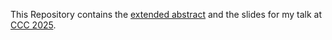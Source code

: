 This Repository contains the [extended abstract](https://github.com/sfzgzs/thesis/blob/main/CCC2025_extended_abstract.pdf) and the slides for my talk at [CCC 2025](https://swansea-theory.github.io/conferences/CCC2025/index.html).
